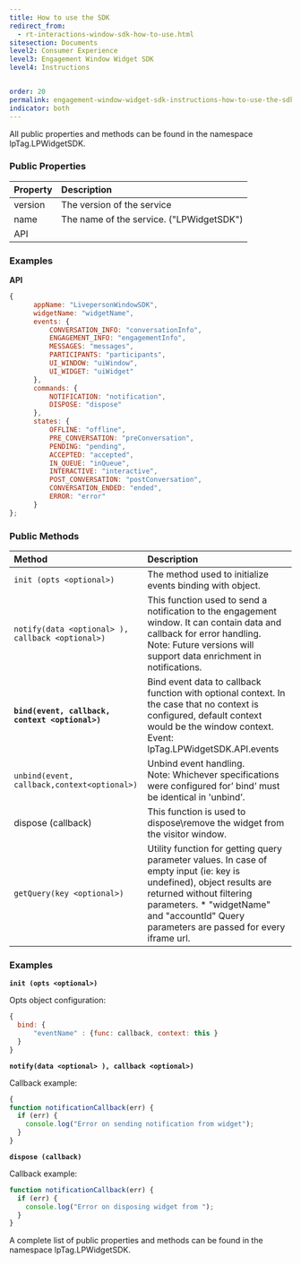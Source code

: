 ```yaml
---
title: How to use the SDK
redirect_from:
  - rt-interactions-window-sdk-how-to-use.html
sitesection: Documents
level2: Consumer Experience
level3: Engagement Window Widget SDK
level4: Instructions


order: 20
permalink: engagement-window-widget-sdk-instructions-how-to-use-the-sdk.html
indicator: both
---
```


All public properties and methods can be found in the namespace lpTag.LPWidgetSDK.

### Public Properties

| Property | Description |
| :--- | :--- |
| version | The version of the service |
| name | The name of the service. ("LPWidgetSDK") |
| API | |

###  Examples

**API**

```javascript
{
      appName: "LivepersonWindowSDK",
      widgetName: "widgetName",
      events: {
          CONVERSATION_INFO: "conversationInfo",
          ENGAGEMENT_INFO: "engagementInfo",
          MESSAGES: "messages",
          PARTICIPANTS: "participants",
          UI_WINDOW: "uiWindow",
          UI_WIDGET: "uiWidget"
      },
      commands: {
          NOTIFICATION: "notification",
          DISPOSE: "dispose"
      },
      states: {
          OFFLINE: "offline",
          PRE_CONVERSATION: "preConversation",
          PENDING: "pending",
          ACCEPTED: "accepted",
          IN_QUEUE: "inQueue",
          INTERACTIVE: "interactive",
          POST_CONVERSATION: "postConversation",
          CONVERSATION_ENDED: "ended",
          ERROR: "error"
      }
};
```

### Public Methods

| Method | Description |
| :--- | :--- |
| `init (opts <optional>)` | The method used to initialize events binding with  object. 
| `notify(data <optional> ), callback <optional>)` | This function used to send a notification to the engagement window. It can contain data and callback for error handling. <br> Note: Future versions will support data enrichment in notifications. |
| **`bind(event, callback, context <optional>)`** | Bind event data to callback function with optional context. In the case that no context is configured, default context would be the window context. <br> Event: lpTag.LPWidgetSDK.API.events |
| `unbind(event, callback,context<optional>)` | Unbind event handling. <br> Note: Whichever specifications were configured for’ bind’ must be identical in 'unbind’. 
| dispose (callback) | This function is used to dispose\remove the widget from the visitor window. |
| `getQuery(key <optional>)` | Utility function for getting query parameter values. In case of empty input (ie: key is undefined), object results are returned without filtering parameters. * "widgetName" and  "accountId" Query parameters are passed for every iframe url.

###  Examples

**`init (opts <optional>)`**

Opts object configuration:

```javascript
{
  bind: {
      "eventName" : {func: callback, context: this }
  }
}
```

**`notify(data <optional> ), callback <optional>)`**

Callback example:


```javascript
{
function notificationCallback(err) {
  if (err) {
    console.log("Error on sending notification from widget");
  }
}
```

**`dispose (callback)`**

Callback example:

``` javascript
function notificationCallback(err) {
  if (err) {
    console.log("Error on disposing widget from ");
  }
}
```

A complete list of public properties and methods can be found in the namespace lpTag.LPWidgetSDK.
